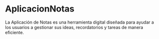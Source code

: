 # AplicacionNotas
La Aplicación de Notas es una herramienta digital diseñada para ayudar a los usuarios a gestionar sus ideas, recordatorios y tareas de manera eficiente. 
